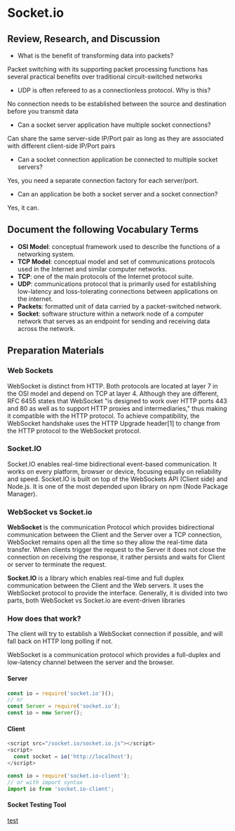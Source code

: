 # Socket.io

## Review, Research, and Discussion

* What is the benefit of transforming data into packets?

Packet switching with its supporting packet processing functions has several practical benefits over traditional circuit-switched networks

* UDP is often refereed to as a connectionless protocol. Why is this?

No connection needs to be established between the source and destination before you transmit data

* Can a socket server application have multiple socket connections?

Can share the same server-side IP/Port pair as long as they are associated with different client-side IP/Port pairs

* Can a socket connection application be connected to multiple socket servers?

Yes, you need a separate connection factory for each server/port.

* Can an application be both a socket server and a socket connection?

Yes, it can.

## Document the following Vocabulary Terms

* **OSI Model**: conceptual framework used to describe the functions of a networking system. 
* **TCP Model**: conceptual model and set of communications protocols used in the Internet and similar computer networks.
* **TCP**: one of the main protocols of the Internet protocol suite.
* **UDP**: communications protocol that is primarily used for establishing low-latency and loss-tolerating connections between applications on the internet.
* **Packets**: formatted unit of data carried by a packet-switched network.
* **Socket**: software structure within a network node of a computer network that serves as an endpoint for sending and receiving data across the network.

## Preparation Materials

### Web Sockets
WebSocket is distinct from HTTP. Both protocols are located at layer 7 in the OSI model and depend on TCP at layer 4. Although they are different, RFC 6455 states that WebSocket "is designed to work over HTTP ports 443 and 80 as well as to support HTTP proxies and intermediaries," thus making it compatible with the HTTP protocol. To achieve compatibility, the WebSocket handshake uses the HTTP Upgrade header[1] to change from the HTTP protocol to the WebSocket protocol.

### Socket.IO
Socket.IO enables real-time bidirectional event-based communication. It works on every platform, browser or device, focusing equally on reliability and speed. Socket.IO is built on top of the WebSockets API (Client side) and Node.js. It is one of the most depended upon library on npm (Node Package Manager).

### WebSocket vs Socket.io
**WebSocket** is the communication Protocol which provides bidirectional communication between the Client and the Server over a TCP connection, WebSocket remains open all the time so they allow the real-time data transfer. When clients trigger the request to the Server it does not close the connection on receiving the response, it rather persists and waits for Client or server to terminate the request.

**Socket.IO** is a library which enables real-time and full duplex communication between the Client and the Web servers. It uses the WebSocket protocol to provide the interface. Generally, it is divided into two parts, both WebSocket vs Socket.io are event-driven libraries

### How does that work?
The client will try to establish a WebSocket connection if possible, and will fall back on HTTP long polling if not.

WebSocket is a communication protocol which provides a full-duplex and low-latency channel between the server and the browser.

#### Server
```js
const io = require('socket.io')();
// or
const Server = require('socket.io');
const io = new Server();
```

#### Client
```js
<script src="/socket.io/socket.io.js"></script>
<script>
  const socket = io('http://localhost');
</script>
```

```js
const io = require('socket.io-client');
// or with import syntax
import io from 'socket.io-client';
```

#### Socket Testing Tool
[test](https://amritb.github.io/socketio-client-tool/)